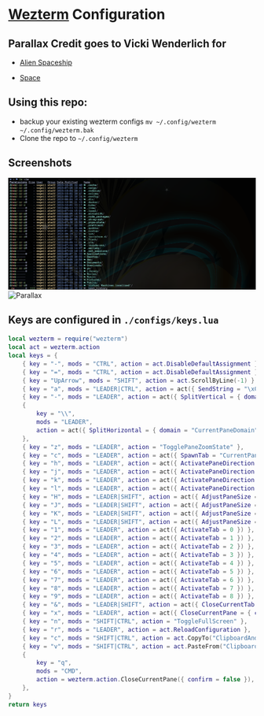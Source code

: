 # [Wezterm](https://wezfurlong.org/wezterm/index.html) Configuration

## Parallax Credit goes to Vicki Wenderlich for

- [Alien Spaceship](https://www.gameartguppy.com/shop/space-ship-background-repeatable-vertical/)

- [Space](https://www.gameartguppy.com/shop/space-background-repeatable-parallax/)

## Using this repo:

- backup your existing wezterm configs `mv ~/.config/wezterm ~/.config/wezterm.bak`
- Clone the repo to `~/.config/wezterm`

## Screenshots

![Terminal](assets/wezterm.png)
![Parallax](assets/parallex.gif)

## Keys are configured in `./configs/keys.lua`

```lua
local wezterm = require("wezterm")
local act = wezterm.action
local keys = {
	{ key = "-", mods = "CTRL", action = act.DisableDefaultAssignment },
	{ key = "=", mods = "CTRL", action = act.DisableDefaultAssignment },
	{ key = "UpArrow", mods = "SHIFT", action = act.ScrollByLine(-1) },
	{ key = "a", mods = "LEADER|CTRL", action = act({ SendString = "\x01" }) },
	{ key = "-", mods = "LEADER", action = act({ SplitVertical = { domain = "CurrentPaneDomain" } }) },
	{
		key = "\\",
		mods = "LEADER",
		action = act({ SplitHorizontal = { domain = "CurrentPaneDomain" } }),
	},
	{ key = "z", mods = "LEADER", action = "TogglePaneZoomState" },
	{ key = "c", mods = "LEADER", action = act({ SpawnTab = "CurrentPaneDomain" }) },
	{ key = "h", mods = "LEADER", action = act({ ActivatePaneDirection = "Left" }) },
	{ key = "j", mods = "LEADER", action = act({ ActivatePaneDirection = "Down" }) },
	{ key = "k", mods = "LEADER", action = act({ ActivatePaneDirection = "Up" }) },
	{ key = "l", mods = "LEADER", action = act({ ActivatePaneDirection = "Right" }) },
	{ key = "H", mods = "LEADER|SHIFT", action = act({ AdjustPaneSize = { "Left", 5 } }) },
	{ key = "J", mods = "LEADER|SHIFT", action = act({ AdjustPaneSize = { "Down", 5 } }) },
	{ key = "K", mods = "LEADER|SHIFT", action = act({ AdjustPaneSize = { "Up", 5 } }) },
	{ key = "L", mods = "LEADER|SHIFT", action = act({ AdjustPaneSize = { "Right", 5 } }) },
	{ key = "1", mods = "LEADER", action = act({ ActivateTab = 0 }) },
	{ key = "2", mods = "LEADER", action = act({ ActivateTab = 1 }) },
	{ key = "3", mods = "LEADER", action = act({ ActivateTab = 2 }) },
	{ key = "4", mods = "LEADER", action = act({ ActivateTab = 3 }) },
	{ key = "5", mods = "LEADER", action = act({ ActivateTab = 4 }) },
	{ key = "6", mods = "LEADER", action = act({ ActivateTab = 5 }) },
	{ key = "7", mods = "LEADER", action = act({ ActivateTab = 6 }) },
	{ key = "8", mods = "LEADER", action = act({ ActivateTab = 7 }) },
	{ key = "9", mods = "LEADER", action = act({ ActivateTab = 8 }) },
	{ key = "&", mods = "LEADER|SHIFT", action = act({ CloseCurrentTab = { confirm = true } }) },
	{ key = "x", mods = "LEADER", action = act({ CloseCurrentPane = { confirm = true } }) },
	{ key = "n", mods = "SHIFT|CTRL", action = "ToggleFullScreen" },
	{ key = "r", mods = "LEADER", action = act.ReloadConfiguration },
	{ key = "c", mods = "SHIFT|CTRL", action = act.CopyTo("ClipboardAndPrimarySelection") },
	{ key = "v", mods = "SHIFT|CTRL", action = act.PasteFrom("Clipboard") },
	{
		key = "q",
		mods = "CMD",
		action = wezterm.action.CloseCurrentPane({ confirm = false }),
	},
}
return keys

```
